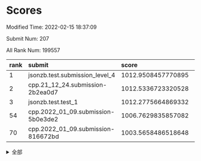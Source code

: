# Scores

Modified Time: 2022-02-15 18:37:09

Submit Num: 207

All Rank Num: 199557

| rank |               submit               |       score        |       sigma        | pk_num |
| :--- | :--------------------------------- | :----------------- | :----------------- | :----- |
| 1    | jsonzb.test.submission_level_4     | 1012.9508457770895 | 0.8049668244027033 | 3857   |
| 2    | cpp.21_12_24.submission-2b2ea0d7   | 1012.5336723320528 | 0.7694667173118575 | 3858   |
| 3    | jsonzb.test.test_1                 | 1012.2775664869332 | 0.7973013753726813 | 3851   |
| 54   | cpp.2022_01_09.submission-5b0e3de2 | 1006.7629835857082 | 0.7259753743537651 | 3853   |
| 70   | cpp.2022_01_09.submission-816672bd | 1003.5658486518648 | 0.7196543148705971 | 3861   |


<details>
<summary>全部</summary>

| rank |                 submit                 |       score        |       sigma        | pk_num |
| :--- | :------------------------------------- | :----------------- | :----------------- | :----- |
| 1    | jsonzb.test.submission_level_4         | 1012.9508457770895 | 0.8049668244027033 | 3857   |
| 2    | cpp.21_12_24.submission-2b2ea0d7       | 1012.5336723320528 | 0.7694667173118575 | 3858   |
| 3    | jsonzb.test.test_1                     | 1012.2775664869332 | 0.7973013753726813 | 3851   |
| 4    | gobigger.level_3.submission_level_3_4  | 1011.7782006791034 | 0.7703205369549511 | 3850   |
| 5    | gobigger.level_3.submission_level_3_24 | 1011.4176379892823 | 0.7775899171447306 | 3861   |
| 6    | gobigger.level_3.submission_level_3_20 | 1011.4029187792398 | 0.7796100868557282 | 3853   |
| 7    | gobigger.level_3.submission_level_3_23 | 1011.2693242556618 | 0.7848736582636234 | 3856   |
| 8    | gobigger.level_3.submission_level_3_10 | 1010.8793928913929 | 0.7621476349407658 | 3861   |
| 9    | gobigger.level_3.submission_level_3_40 | 1010.866386379052  | 0.7694603820562642 | 3856   |
| 10   | gobigger.level_3.submission_level_3_2  | 1010.6740584605856 | 0.7609927660751143 | 3855   |
| 11   | gobigger.level_3.submission_level_3_39 | 1010.619020874968  | 0.7542491955538274 | 3855   |
| 12   | gobigger.level_3.submission_level_3_5  | 1010.5215282252635 | 0.798105767188168  | 3853   |
| 13   | gobigger.level_3.submission_level_3_45 | 1010.4914212468689 | 0.7712307369057813 | 3863   |
| 14   | gobigger.level_3.submission_level_3_35 | 1010.432824903407  | 0.7791525365351932 | 3862   |
| 15   | gobigger.level_3.submission_level_3_18 | 1010.4105630246066 | 0.7542610787553031 | 3854   |
| 16   | gobigger.level_3.submission_level_3_26 | 1010.3480576993765 | 0.781109732605314  | 3857   |
| 17   | gobigger.level_3.submission_level_3_28 | 1010.3114411970377 | 0.7795030857393315 | 3852   |
| 18   | gobigger.level_3.submission_level_3_29 | 1010.3076454964108 | 0.7724220293109446 | 3862   |
| 19   | gobigger.level_3.submission_level_3_14 | 1010.2639318856211 | 0.748711312324351  | 3852   |
| 20   | gobigger.level_3.submission_level_3_21 | 1010.1595897555168 | 0.7515053820278501 | 3850   |
| 21   | gobigger.level_3.submission_level_3_16 | 1010.149811181044  | 0.7563903348813267 | 3857   |
| 22   | gobigger.level_3.submission_level_3_12 | 1010.1292971736085 | 0.7619996848713517 | 3858   |
| 23   | gobigger.level_3.submission_level_3_3  | 1010.1042460102843 | 0.7802886917628766 | 3851   |
| 24   | gobigger.level_3.submission_level_3_38 | 1010.0885374642963 | 0.7685693210835994 | 3860   |
| 25   | gobigger.level_3.submission_level_3_37 | 1010.039869140436  | 0.7587543706725897 | 3857   |
| 26   | gobigger.level_3.submission_level_3_30 | 1009.9897160530417 | 0.7651470630807665 | 3855   |
| 27   | gobigger.level_3.submission_level_3_34 | 1009.8474287061462 | 0.7732692900040445 | 3858   |
| 28   | gobigger.level_3.submission_level_3_44 | 1009.8415571856665 | 0.752659373363012  | 3857   |
| 29   | gobigger.level_3.submission_level_3_1  | 1009.7773587992793 | 0.7436351528524554 | 3854   |
| 30   | gobigger.level_3.submission_level_3_31 | 1009.6956845546225 | 0.7491141979864717 | 3855   |
| 31   | gobigger.level_3.submission_level_3_47 | 1009.642652106747  | 0.7549228785166684 | 3861   |
| 32   | gobigger.level_3.submission_level_3_13 | 1009.5838266881133 | 0.776154715695294  | 3850   |
| 33   | gobigger.level_3.submission_level_3_25 | 1009.5750260494195 | 0.7645296585733147 | 3853   |
| 34   | gobigger.level_3.submission_level_3_8  | 1009.5571268951052 | 0.74278009278607   | 3859   |
| 35   | gobigger.level_3.submission_level_3_43 | 1009.5483723986166 | 0.7325357522204698 | 3862   |
| 36   | gobigger.level_3.submission_level_3_22 | 1009.5080111379921 | 0.7588801084428818 | 3857   |
| 37   | gobigger.level_3.submission_level_3_48 | 1009.5024452948286 | 0.7572745119684365 | 3858   |
| 38   | gobigger.level_3.submission_level_3_15 | 1009.4986498191456 | 0.7478564872446473 | 3862   |
| 39   | gobigger.level_3.submission_level_3_9  | 1009.4821655995762 | 0.7632701745349495 | 3856   |
| 40   | gobigger.level_3.submission_level_3_11 | 1009.3849207215515 | 0.7741115086853948 | 3861   |
| 41   | gobigger.level_3.submission_level_3_17 | 1009.3218390548296 | 0.7470057181724458 | 3859   |
| 42   | gobigger.level_3.submission_level_3_32 | 1009.2982380268579 | 0.7444021107732632 | 3855   |
| 43   | gobigger.level_3.submission_level_3_7  | 1009.2916559570446 | 0.734726944136877  | 3859   |
| 44   | gobigger.level_3.submission_level_3_42 | 1009.1752440937005 | 0.7492608140362181 | 3854   |
| 45   | gobigger.level_3.submission_level_3_0  | 1009.0477252307365 | 0.765833411363272  | 3857   |
| 46   | gobigger.level_3.submission_level_3_6  | 1009.0439047474129 | 0.7706181424668458 | 3855   |
| 47   | gobigger.level_3.submission_level_3_46 | 1008.9330433169213 | 0.7433965098730901 | 3859   |
| 48   | gobigger.level_3.submission_level_3_49 | 1008.912881817883  | 0.7550561983604668 | 3857   |
| 49   | gobigger.level_3.submission_level_3_19 | 1008.8093384853336 | 0.7483621514562079 | 3853   |
| 50   | gobigger.level_3.submission_level_3_33 | 1008.5329591757    | 0.7272802040765222 | 3855   |
| 51   | gobigger.level_3.submission_level_3_41 | 1008.4558036374808 | 0.7457578272707711 | 3855   |
| 52   | gobigger.level_3.submission_level_3_36 | 1008.371856340991  | 0.7341846556819397 | 3864   |
| 53   | gobigger.level_3.submission_level_3_27 | 1008.2699260721406 | 0.7284232754367065 | 3859   |
| 54   | cpp.2022_01_09.submission-5b0e3de2     | 1006.7629835857082 | 0.7259753743537651 | 3853   |
| 55   | gobigger.level_1.submission_level_1_23 | 1004.6382554771976 | 0.7219375727696888 | 3851   |
| 56   | gobigger.level_1.submission_level_1_13 | 1004.4613158776864 | 0.7151728997826894 | 3855   |
| 57   | gobigger.level_1.submission_level_1_41 | 1004.3460267839583 | 0.711925847594571  | 3858   |
| 58   | gobigger.level_1.submission_level_1_47 | 1004.3421610408063 | 0.723709121452158  | 3854   |
| 59   | gobigger.level_1.submission_level_1_48 | 1004.1168739515904 | 0.7189529585735706 | 3852   |
| 60   | gobigger.level_1.submission_level_1_21 | 1004.0337816580696 | 0.720393148277858  | 3857   |
| 61   | gobigger.level_1.submission_level_1_44 | 1003.89502291005   | 0.7206324232825257 | 3857   |
| 62   | gobigger.level_1.submission_level_1_5  | 1003.8155752735048 | 0.7177064116216719 | 3852   |
| 63   | gobigger.level_1.submission_level_1_9  | 1003.779100433474  | 0.710115571539785  | 3860   |
| 64   | gobigger.level_1.submission_level_1_30 | 1003.7655190829776 | 0.7151582993778529 | 3861   |
| 65   | gobigger.level_1.submission_level_1_35 | 1003.7522519740892 | 0.7280664841828423 | 3857   |
| 66   | gobigger.level_1.submission_level_1_1  | 1003.7487550303198 | 0.7113689725247633 | 3853   |
| 67   | gobigger.level_1.submission_level_1_43 | 1003.7313605278106 | 0.7101712752142243 | 3852   |
| 68   | gobigger.level_1.submission_level_1_36 | 1003.6492908478808 | 0.7200657694774087 | 3853   |
| 69   | gobigger.level_1.submission_level_1_12 | 1003.5965867705632 | 0.7102077152262102 | 3857   |
| 70   | cpp.2022_01_09.submission-816672bd     | 1003.5658486518648 | 0.7196543148705971 | 3861   |
| 71   | gobigger.level_1.submission_level_1_19 | 1003.5499271049761 | 0.7061720325682631 | 3854   |
| 72   | gobigger.level_1.submission_level_1_33 | 1003.5310763577759 | 0.7222150805243615 | 3859   |
| 73   | gobigger.level_1.submission_level_1_24 | 1003.5150780348339 | 0.7161225215529029 | 3852   |
| 74   | gobigger.level_1.submission_level_1_31 | 1003.4945776057999 | 0.7158397099982498 | 3855   |
| 75   | gobigger.level_1.submission_level_1_4  | 1003.4911508567055 | 0.7132603034024244 | 3860   |
| 76   | gobigger.level_1.submission_level_1_42 | 1003.4882295699095 | 0.7169395998012205 | 3856   |
| 77   | gobigger.level_1.submission_level_1_7  | 1003.4851028038081 | 0.7195550340183773 | 3858   |
| 78   | gobigger.level_1.submission_level_1_3  | 1003.455377915246  | 0.7144781441534521 | 3855   |
| 79   | gobigger.level_1.submission_level_1_2  | 1003.3815396768562 | 0.7060969633654464 | 3860   |
| 80   | gobigger.level_1.submission_level_1_38 | 1003.31658545186   | 0.7131059074350585 | 3863   |
| 81   | gobigger.level_1.submission_level_1_28 | 1003.1375376723978 | 0.7157162473727444 | 3860   |
| 82   | gobigger.level_1.submission_level_1_20 | 1003.1204108427216 | 0.722706442666589  | 3855   |
| 83   | gobigger.level_1.submission_level_1_11 | 1003.0956613324124 | 0.7190048972072708 | 3856   |
| 84   | gobigger.level_1.submission_level_1_22 | 1003.0943080763658 | 0.7137429018890669 | 3854   |
| 85   | gobigger.level_1.submission_level_1_26 | 1003.0910029993607 | 0.7189842069821473 | 3856   |
| 86   | gobigger.level_1.submission_level_1_49 | 1002.986967851489  | 0.713760427203724  | 3854   |
| 87   | gobigger.level_1.submission_level_1_27 | 1002.9793163974637 | 0.7219677108882085 | 3852   |
| 88   | gobigger.level_1.submission_level_1_34 | 1002.9060685155035 | 0.7147512820033706 | 3853   |
| 89   | gobigger.level_1.submission_level_1_37 | 1002.8580504043241 | 0.7213735743130614 | 3854   |
| 90   | gobigger.level_1.submission_level_1_17 | 1002.784770071339  | 0.7062801996049431 | 3852   |
| 91   | gobigger.level_1.submission_level_1_16 | 1002.7771217859043 | 0.7134320974922255 | 3848   |
| 92   | gobigger.level_1.submission_level_1_0  | 1002.7382016276986 | 0.7122050375632956 | 3857   |
| 93   | gobigger.level_1.submission_level_1_45 | 1002.6786932936723 | 0.7112244139331713 | 3863   |
| 94   | gobigger.level_1.submission_level_1_15 | 1002.6521504225932 | 0.7195984891937806 | 3854   |
| 95   | gobigger.level_1.submission_level_1_40 | 1002.5791840503476 | 0.7114765661604004 | 3858   |
| 96   | gobigger.level_1.submission_level_1_6  | 1002.578892680685  | 0.7166155412560595 | 3856   |
| 97   | gobigger.level_1.submission_level_1_8  | 1002.5276631251087 | 0.721497236852217  | 3855   |
| 98   | gobigger.level_1.submission_level_1_29 | 1002.5073423803972 | 0.7161916401660814 | 3858   |
| 99   | gobigger.level_1.submission_level_1_10 | 1002.4347214883201 | 0.716832953365432  | 3857   |
| 100  | gobigger.level_1.submission_level_1_18 | 1002.3311457066346 | 0.7147539230042271 | 3861   |
| 101  | gobigger.level_1.submission_level_1_32 | 1002.3030707420613 | 0.7204155703761639 | 3860   |
| 102  | gobigger.level_1.submission_level_1_39 | 1002.1014613081725 | 0.705758484344634  | 3857   |
| 103  | gobigger.level_1.submission_level_1_14 | 1002.0681908950901 | 0.7173310241015988 | 3856   |
| 104  | gobigger.level_1.submission_level_1_46 | 1001.8496462405105 | 0.7038216665114007 | 3856   |
| 105  | gobigger.level_1.submission_level_1_25 | 1001.8409661741433 | 0.7046305344624552 | 3859   |
| 106  | gobigger.random.submission_random_16   | 997.4012427319481  | 0.7043762797010777 | 3857   |
| 107  | gobigger.random.submission_random_38   | 997.3373845648147  | 0.7027329905842921 | 3857   |
| 108  | gobigger.random.submission_random_47   | 997.2038423227499  | 0.7128567488631282 | 3857   |
| 109  | gobigger.random.submission_random_4    | 997.164506164279   | 0.7180727985703731 | 3854   |
| 110  | gobigger.random.submission_random_29   | 996.9865856666709  | 0.6941547352856464 | 3856   |
| 111  | gobigger.random.submission_random_2    | 996.8914452994778  | 0.7072554019717878 | 3852   |
| 112  | gobigger.random.submission_random_25   | 996.886327011108   | 0.7137389606886162 | 3856   |
| 113  | gobigger.random.submission_random_12   | 996.8409504292749  | 0.717137378595096  | 3852   |
| 114  | gobigger.random.submission_random_21   | 996.7744254479902  | 0.7077523148807882 | 3856   |
| 115  | gobigger.random.submission_random_0    | 996.7626799358557  | 0.7120270221340728 | 3859   |
| 116  | gobigger.random.submission_random_11   | 996.7249282823918  | 0.7234019689639591 | 3859   |
| 117  | gobigger.random.submission_random_24   | 996.7016000741914  | 0.7065497399103688 | 3860   |
| 118  | gobigger.random.submission_random_42   | 996.656058395136   | 0.7050665118876394 | 3858   |
| 119  | gobigger.random.submission_random_8    | 996.6083910114828  | 0.7085878940023939 | 3857   |
| 120  | gobigger.random.submission_random_26   | 996.5739559959802  | 0.7134073571973515 | 3857   |
| 121  | gobigger.random.submission_random_43   | 996.5458944054326  | 0.7036951787392159 | 3854   |
| 122  | gobigger.random.submission_random_28   | 996.4759721621144  | 0.7095747577290196 | 3856   |
| 123  | gobigger.random.submission_random_48   | 996.4691837506886  | 0.7046962870967253 | 3858   |
| 124  | gobigger.random.submission_random_40   | 996.4527092635755  | 0.7074352292032875 | 3854   |
| 125  | gobigger.random.submission_random_34   | 996.3506676264482  | 0.7056872563702309 | 3854   |
| 126  | gobigger.random.submission_random_3    | 996.2944966140074  | 0.720493566744843  | 3859   |
| 127  | gobigger.random.submission_random_23   | 996.2462489185284  | 0.7164698430061494 | 3851   |
| 128  | gobigger.random.submission_random_44   | 996.1412290679203  | 0.6957444503585127 | 3856   |
| 129  | gobigger.random.submission_random_5    | 996.1216605186323  | 0.7062256439009064 | 3858   |
| 130  | gobigger.random.submission_random_46   | 996.1138111683791  | 0.7171829439588434 | 3852   |
| 131  | gobigger.random.submission_random_9    | 996.1074440725283  | 0.7260901726597592 | 3859   |
| 132  | gobigger.random.submission_random_18   | 996.0832340858511  | 0.7005714245167981 | 3859   |
| 133  | gobigger.random.submission_random_17   | 996.0807945049816  | 0.708377554477162  | 3859   |
| 134  | gobigger.random.submission_random_1    | 995.9854877181398  | 0.7136132626120284 | 3854   |
| 135  | gobigger.random.submission_random_14   | 995.9809201903563  | 0.7198753950965262 | 3854   |
| 136  | gobigger.random.submission_random_41   | 995.9119355804777  | 0.711637135731187  | 3856   |
| 137  | gobigger.random.submission_random_10   | 995.900786527787   | 0.7009540499200785 | 3857   |
| 138  | gobigger.random.submission_random_39   | 995.8078864143017  | 0.7204574589735852 | 3852   |
| 139  | gobigger.random.submission_random_32   | 995.7159241758455  | 0.710461437957132  | 3858   |
| 140  | gobigger.random.submission_random_37   | 995.6913982975683  | 0.7177056763120043 | 3855   |
| 141  | gobigger.random.submission_random_30   | 995.6689216145312  | 0.6979955484374742 | 3852   |
| 142  | gobigger.random.submission_random_31   | 995.6089958386008  | 0.7115829615161057 | 3856   |
| 143  | gobigger.random.submission_random_33   | 995.5597478826899  | 0.7026460435950737 | 3857   |
| 144  | gobigger.random.submission_random_7    | 995.5415502778053  | 0.7126917596569174 | 3857   |
| 145  | gobigger.random.submission_random_27   | 995.5223143316912  | 0.7213594920201082 | 3858   |
| 146  | gobigger.random.submission_random_36   | 995.4366416357157  | 0.7233615407837338 | 3848   |
| 147  | gobigger.random.submission_random_15   | 995.3102413637989  | 0.7171741163633489 | 3855   |
| 148  | gobigger.random.submission_random_22   | 995.2818549196904  | 0.7129982418757655 | 3859   |
| 149  | gobigger.random.submission_random_35   | 995.2673207826076  | 0.7080142406172361 | 3851   |
| 150  | gobigger.random.submission_random_6    | 995.2547500714473  | 0.6995515980789232 | 3854   |
| 151  | gobigger.random.submission_random_19   | 995.1190944555473  | 0.7065746814111863 | 3853   |
| 152  | gobigger.random.submission_random_13   | 995.0000556478427  | 0.7041950633584921 | 3851   |
| 153  | gobigger.random.submission_random_45   | 994.9786436521483  | 0.7111362678081244 | 3864   |
| 154  | gobigger.random.submission_random_20   | 994.8916400526607  | 0.7194257106215546 | 3860   |
| 155  | gobigger.random.submission_random_49   | 994.8765637535331  | 0.7066646583033986 | 3858   |
| 156  | gobigger.level_2.submission_level_2_27 | 993.8730959267771  | 0.7359321145966089 | 3856   |
| 157  | gobigger.level_2.submission_level_2_1  | 993.7640017753562  | 0.7319537401658914 | 3858   |
| 158  | gobigger.level_2.submission_level_2_2  | 993.690664971174   | 0.7269046731064589 | 3852   |
| 159  | gobigger.level_2.submission_level_2_23 | 993.3452271266475  | 0.7292985623429025 | 3860   |
| 160  | gobigger.level_2.submission_level_2_31 | 993.3248766815401  | 0.7278532686800253 | 3852   |
| 161  | gobigger.level_2.submission_level_2_39 | 993.3230091957256  | 0.7251354475348059 | 3858   |
| 162  | gobigger.level_2.submission_level_2_9  | 993.1973907386536  | 0.7269659093109299 | 3853   |
| 163  | gobigger.level_2.submission_level_2_17 | 993.0075842967092  | 0.7539058057138336 | 3851   |
| 164  | gobigger.level_2.submission_level_2_22 | 992.9587816468668  | 0.7385261995211372 | 3855   |
| 165  | gobigger.level_2.submission_level_2_18 | 992.9519974616287  | 0.7495904389272704 | 3859   |
| 166  | gobigger.level_2.submission_level_2_44 | 992.9051742940118  | 0.7453077376852182 | 3860   |
| 167  | gobigger.level_2.submission_level_2_21 | 992.6848923775614  | 0.73651162457422   | 3854   |
| 168  | gobigger.level_2.submission_level_2_32 | 992.6702759591329  | 0.7421338547336154 | 3852   |
| 169  | gobigger.level_2.submission_level_2_7  | 992.6573124635352  | 0.749571533911437  | 3852   |
| 170  | gobigger.level_2.submission_level_2_16 | 992.6089867621201  | 0.7340947099391032 | 3856   |
| 171  | gobigger.level_2.submission_level_2_4  | 992.540467942066   | 0.7384053288385223 | 3849   |
| 172  | gobigger.level_2.submission_level_2_36 | 992.5001900419871  | 0.7379371575437284 | 3851   |
| 173  | gobigger.level_2.submission_level_2_13 | 992.4275899493642  | 0.7558773702947028 | 3860   |
| 174  | gobigger.level_2.submission_level_2_29 | 992.4198964238902  | 0.7506506673614753 | 3855   |
| 175  | gobigger.level_2.submission_level_2_45 | 992.4072692320218  | 0.7252463456532094 | 3857   |
| 176  | gobigger.level_2.submission_level_2_26 | 992.3493214052353  | 0.7376336754958093 | 3860   |
| 177  | gobigger.level_2.submission_level_2_24 | 992.2911855925745  | 0.744949151802528  | 3857   |
| 178  | gobigger.level_2.submission_level_2_34 | 992.2803512521633  | 0.7331676691334382 | 3856   |
| 179  | gobigger.level_2.submission_level_2_37 | 992.2470964763926  | 0.7612445812284713 | 3861   |
| 180  | gobigger.level_2.submission_level_2_30 | 992.1860673931407  | 0.756677436354821  | 3854   |
| 181  | gobigger.level_2.submission_level_2_35 | 992.109220172831   | 0.751644012019361  | 3855   |
| 182  | gobigger.level_2.submission_level_2_3  | 991.9833594130772  | 0.7438107900708467 | 3858   |
| 183  | gobigger.level_2.submission_level_2_38 | 991.9492365539776  | 0.7396491627229479 | 3859   |
| 184  | gobigger.level_2.submission_level_2_25 | 991.9273263183842  | 0.7524784254875153 | 3858   |
| 185  | gobigger.level_2.submission_level_2_49 | 991.7859049601965  | 0.7396636382304095 | 3862   |
| 186  | gobigger.level_2.submission_level_2_47 | 991.7590210797148  | 0.7514403392930865 | 3857   |
| 187  | gobigger.level_2.submission_level_2_20 | 991.6962712075459  | 0.729047049835419  | 3859   |
| 188  | gobigger.level_2.submission_level_2_42 | 991.670299248348   | 0.7639422408873756 | 3860   |
| 189  | gobigger.level_2.submission_level_2_40 | 991.6678338048681  | 0.7383483371115919 | 3852   |
| 190  | gobigger.level_2.submission_level_2_14 | 991.628045301766   | 0.7433398317354885 | 3855   |
| 191  | gobigger.level_2.submission_level_2_33 | 991.5992769603555  | 0.7643623266160041 | 3856   |
| 192  | gobigger.level_2.submission_level_2_6  | 991.5714106764364  | 0.7447052238743067 | 3856   |
| 193  | gobigger.level_2.submission_level_2_5  | 991.4544063930075  | 0.7413527986257108 | 3858   |
| 194  | gobigger.level_2.submission_level_2_48 | 991.3647288943674  | 0.7586793757071792 | 3860   |
| 195  | gobigger.level_2.submission_level_2_0  | 991.332332921747   | 0.7685578453913801 | 3853   |
| 196  | gobigger.level_2.submission_level_2_28 | 991.2818521806304  | 0.7627343815511496 | 3860   |
| 197  | gobigger.level_2.submission_level_2_15 | 991.0850203208032  | 0.7645628929123944 | 3851   |
| 198  | gobigger.level_2.submission_level_2_12 | 990.9733853789957  | 0.7649060891104676 | 3859   |
| 199  | gobigger.level_2.submission_level_2_46 | 990.9285635843846  | 0.7781836316932274 | 3858   |
| 200  | gobigger.level_2.submission_level_2_19 | 990.9114841994824  | 0.7344307997664241 | 3855   |
| 201  | gobigger.level_2.submission_level_2_8  | 990.9075811617327  | 0.7538652000407197 | 3860   |
| 202  | gobigger.level_2.submission_level_2_11 | 990.7911051903855  | 0.7415355020401936 | 3854   |
| 203  | gobigger.level_2.submission_level_2_43 | 990.450253216393   | 0.7607679253857582 | 3856   |
| 204  | gobigger.level_2.submission_level_2_10 | 989.7832130496997  | 0.7853020572384912 | 3853   |
| 205  | gobigger.level_2.submission_level_2_41 | 989.588723194981   | 0.7798738364849876 | 3860   |
| 206  | gobigger.none.submission_none_1        | 979.2705769285476  | 1.3120529021201777 | 3855   |
| 207  | gobigger.none.submission_none_0        | 976.6298467569031  | 1.412775236758014  | 3853   |

</details>